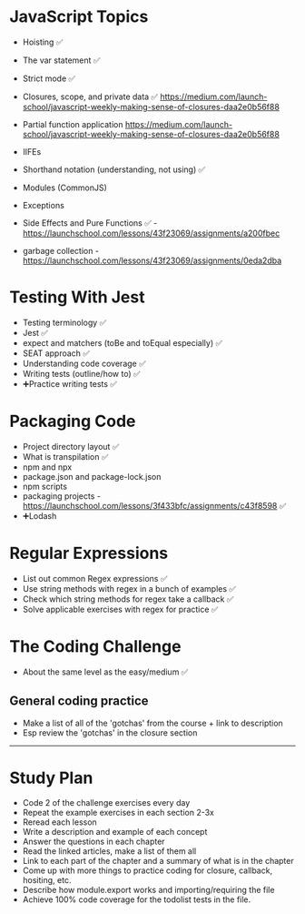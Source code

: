 # JavaScript Topics

- Hoisting ✅
- The var statement ✅
- Strict mode ✅
- Closures, scope, and private data ✅
https://medium.com/launch-school/javascript-weekly-making-sense-of-closures-daa2e0b56f88

- Partial function application
https://medium.com/launch-school/javascript-weekly-making-sense-of-closures-daa2e0b56f88

- IIFEs
- Shorthand notation (understanding, not using) ✅
- Modules (CommonJS)
- Exceptions
- Side Effects and Pure Functions ✅ - https://launchschool.com/lessons/43f23069/assignments/a200fbec

- garbage collection - https://launchschool.com/lessons/43f23069/assignments/0eda2dba

# Testing With Jest

- Testing terminology ✅
- Jest ✅ 
- expect and matchers (toBe and toEqual especially) ✅
- SEAT approach ✅
- Understanding code coverage ✅
- Writing tests (outline/how to) ✅
- ➕Practice writing tests ✅

# Packaging Code

- Project directory layout ✅
- What is transpilation ✅
- npm and npx
- package.json and package-lock.json 
- npm scripts
- packaging projects - https://launchschool.com/lessons/3f433bfc/assignments/c43f8598  ✅
- ➕Lodash

# Regular Expressions

- List out common Regex expressions ✅
- Use string methods with regex in a bunch of examples ✅
- Check which string methods for regex take a callback ✅
- Solve applicable exercises with regex for practice ✅

# The Coding Challenge
- About the same level as the easy/medium ✅

## General coding practice
- Make a list of all of the 'gotchas' from the course + link to description
- Esp review the 'gotchas' in the closure section


---
# Study Plan
- Code 2 of the challenge exercises every day
- Repeat the example exercises in each section 2-3x
- Reread each lesson
- Write a description and example of each concept
- Answer the questions in each chapter
- Read the linked articles, make a list of them all
- Link to each part of the chapter and a summary of what is in the chapter
- Come up with more things to practice coding for closure, callback, hositing, etc.
- Describe how module.export works and importing/requiring the file
- Achieve 100% code coverage for the todolist tests in the file.



